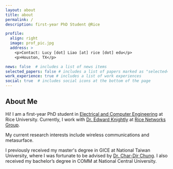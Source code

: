 ```yaml
---
layout: about
title: about
permalink: /
description: first-year PhD Student @Rice

profile:
  align: right
  image: prof_pic.jpg
  address: >
    <p>Contact: Lucy [dot] Liao [at] rice [dot] edu</p>
    <p>Houston, TX</p>

news: false  # includes a list of news items
selected_papers: false # includes a list of papers marked as "selected={true}"
work_experience: true # includes a list of work experiences
social: true  # includes social icons at the bottom of the page
---
```

## About Me
Hi! I am a first-year PhD student in [Electrical and Computer Engineering](https://eceweb.rice.edu) at Rice University. Currently, I work with [Dr. Edward Knightly](https://knightly.rice.edu) at [Rice Networks Group](https://networks.rice.edu).

My current research interests include wireless communications and metasurface.

I previously received my master's degree in GICE
at National Taiwan University, where I was fortunate to be advised by 
[Dr. Char-Dir Chung](https://www.ee.ntu.edu.tw/profile1.php?teacher_id=901162).
I also received my bachelor’s degree in COMM at 
National Central University.

